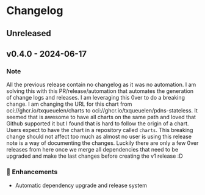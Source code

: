 # Changelog

## Unreleased

## v0.4.0 - 2024-06-17

### Note
All the previous release contain no changelog as it was no automation.
I am solving this with this PR/release/automation that automates the generation of change logs and releases.
I am leveraging this 0ver to do a breaking change. I am changing the URL for this chart from oci://ghcr.io/txqueuelen/charts to oci://ghcr.io/txqueuelen/pdns-stateless.
It seemed that is awesome to have all charts on the same path and loved that Github supported it but I found that is hard to follow the origin of a chart. Users expect to have the chart in a repository called `charts`.
This breaking change should not affect too much as almost no user is using this release note is a way of documenting the changes.
Luckily there are only a few 0ver releases from here once we merge all dependencies that need to be upgraded and make the last changes before creating the v1 release :D

### 🚀 Enhancements
- Automatic dependency upgrade and release system
